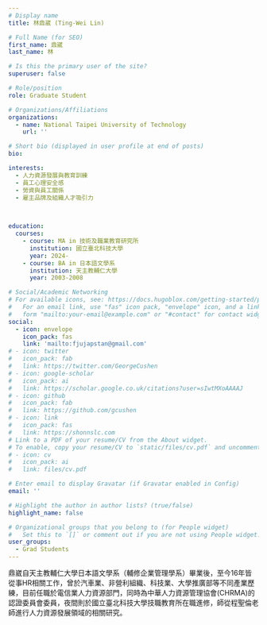 ```yaml
---
# Display name
title: 林鼎崴 (Ting-Wei Lin)

# Full Name (for SEO)
first_name: 鼎崴
last_name: 林

# Is this the primary user of the site?
superuser: false

# Role/position
role: Graduate Student

# Organizations/Affiliations
organizations:
  - name: National Taipei University of Technology
    url: ''

# Short bio (displayed in user profile at end of posts)
bio:

interests:
  - 人力資源發展與教育訓練
  - 員工心理安全感
  - 勞資與員工關係
  - 雇主品牌及組織人才吸引力

  

education:
  courses:
    - course: MA in 技術及職業教育研究所
      institution: 國立臺北科技大學
      year: 2024-
    - course: BA in 日本語文學系
      institution: 天主教輔仁大學
      year: 2003-2008

# Social/Academic Networking
# For available icons, see: https://docs.hugoblox.com/getting-started/page-builder/#icons
#   For an email link, use "fas" icon pack, "envelope" icon, and a link in the
#   form "mailto:your-email@example.com" or "#contact" for contact widget.
social:
  - icon: envelope
    icon_pack: fas
    link: 'mailto:fjujapstan@gmail.com'
# - icon: twitter
#   icon_pack: fab
#   link: https://twitter.com/GeorgeCushen
# - icon: google-scholar
#   icon_pack: ai
#   link: https://scholar.google.co.uk/citations?user=sIwtMXoAAAAJ
# - icon: github
#   icon_pack: fab
#   link: https://github.com/gcushen
# - icon: link
#   icon_pack: fas
#   link: https://shonnslc.com
# Link to a PDF of your resume/CV from the About widget.
# To enable, copy your resume/CV to `static/files/cv.pdf` and uncomment the lines below.
# - icon: cv
#   icon_pack: ai
#   link: files/cv.pdf

# Enter email to display Gravatar (if Gravatar enabled in Config)
email: ''

# Highlight the author in author lists? (true/false)
highlight_name: false

# Organizational groups that you belong to (for People widget)
#   Set this to `[]` or comment out if you are not using People widget.
user_groups:
  - Grad Students
---
```


鼎崴自天主教輔仁大學日本語文學系（輔修企業管理學系）畢業後，至今16年皆從事HR相關工作，曾於汽車業、非營利組織、科技業、大學推廣部等不同產業歷練，目前任職於電信業人力資源部門，同時為中華人力資源管理協會(CHRMA)的認證委員會委員，夜間則於國立臺北科技大學技職教育所在職進修，師從程聖倫老師進行人力資源發展領域的相關研究。
